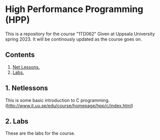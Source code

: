 # High Performance Programming (HPP) 
This is a repository for the course "1TD062" Given at Uppsala University spring 2023.
It will be continously updated as the course goes on.

## Contents

1. [ Net Lessons. ](#netless)
2. [ Labs. ](#Labs)

<a name="netless"></a>
## 1. Netlessons

This is some basic introduction to C programming. (http://www.it.uu.se/edu/course/homepage/hpp/c/index.html) <br/>



<a name="Labs"></a>
## 2. Labs
These are the labs for the course.

